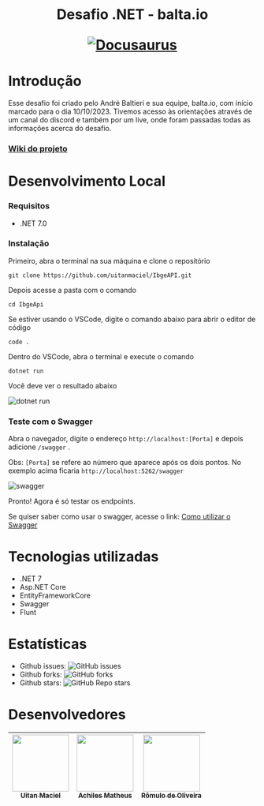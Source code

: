 <h1 align="center">
  <p align="center">Desafio .NET - balta.io</p>
  <a href="#introdução"><img src="https://media-exp1.licdn.com/dms/image/D4D0BAQH-vepcEyn7eg/company-logo_200_200/0/1664892611523?e=2147483647&v=beta&t=sIwryTq8oyuFMs1SOzexQ4eDTCrsPjzSmErmL_Buc2E" alt="Docusaurus"></a>
</h1>

# Introdução

Esse desafio foi criado pelo André Baltieri e sua equipe, balta.io, com início marcado para o dia 10/10/2023. Tivemos acesso às orientações através de um canal do discord e também por um live, onde foram passadas todas as informações acerca do desafio.

### [Wiki do projeto](https://github.com/uitanmaciel/IbgeAPI/wiki/01.-Home)

# Desenvolvimento Local

### Requisitos

- .NET 7.0

### Instalação

Primeiro, abra o terminal na sua máquina e clone o repositório

    git clone https://github.com/uitanmaciel/IbgeAPI.git

Depois acesse a pasta com o comando

    cd IbgeApi

Se estiver usando o VSCode, digite o comando abaixo para abrir o editor de código

    code .

Dentro do VSCode, abra o terminal e execute o comando

    dotnet run

Você deve ver o resultado abaixo

![dotnet run](https://github.com/uitanmaciel/IbgeAPI/assets/62624017/0bccc72e-3257-4b9f-b859-fbb54fa61876)

### Teste com o Swagger

Abra o navegador, digite o endereço `http://localhost:[Porta]` e depois adicione `/swagger` .

Obs: `[Porta]` se refere ao número que aparece após os dois pontos. No exemplo acima ficaria `http://localhost:5262/swagger`

![swagger](https://github.com/uitanmaciel/IbgeAPI/assets/62624017/d90ea719-1e00-4142-9aeb-fe8d3e299c36)

Pronto! Agora é só testar os endpoints.

Se quiser saber como usar o swagger, acesse o link: [Como utilizar o Swagger](https://appmaster.io/university/pt/tutorials/endpoints/o-que-e-e-como-utiliza-lo)

# Tecnologias utilizadas

- .NET 7
- Asp.NET Core
- EntityFrameworkCore
- Swagger
- Flunt

# Estatísticas

- Github issues: ![GitHub issues](https://img.shields.io/github/issues/uitanmaciel/IbgeAPI)
- Github forks: ![GitHub forks](https://img.shields.io/github/forks/uitanmaciel/IbgeApi)
- Github stars: ![GitHub Repo stars](https://img.shields.io/github/stars/uitanmaciel/IbgeApi)

# Desenvolvedores

| [<img src="https://avatars.githubusercontent.com/u/25512424?v=4" width=115><br><sub>Uitan Maciel</sub>](https://github.com/uitanmaciel) | [<img src="https://avatars.githubusercontent.com/u/62624017?v=4" width=115><br><sub>Achiles Matheus</sub>](https://github.com/achilesmatheus) | [<img src="https://avatars.githubusercontent.com/u/100490822?v=4" width=115><br><sub>Rômulo de Oliveira</sub>](https://github.com/romulodeoliveira) |
| :-------------------------------------------------------------------------------------------------------------------------------------: | :-------------------------------------------------------------------------------------------------------------------------------------------: | :-------------------------------------------------------------------------------------------------------------------------------------------------: |
